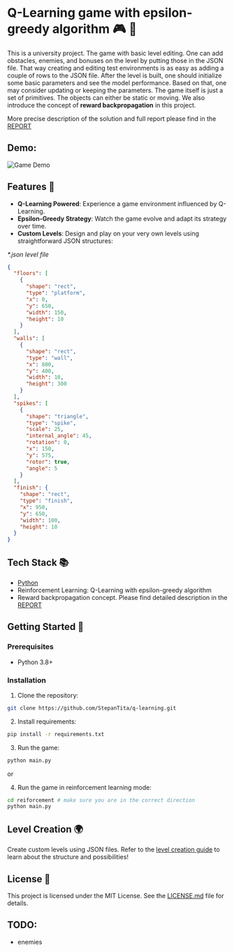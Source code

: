 # Q-Learning game with epsilon-greedy algorithm 🎮 🧠

This is a university project.
The game with basic level editing. One can add obstacles, enemies, and bonuses on the level by putting those in the JSON file. That way creating and editing test environments is as easy as adding a couple of rows to the JSON file. After the level is built, one should initialize some basic parameters and see the model performance. Based on that, one may consider updating or keeping the parameters. The game itself is just a set of primitives. The objects can either be static or moving.
We also introduce the concept of **reward backpropagation** in this project. 

More precise description of the solution and full report please find in the [REPORT](report.pdf)

## Demo:
![Game Demo](path_to_game_demo_gif_or_screenshot)

## Features 🚀
- **Q-Learning Powered**: Experience a game environment influenced by Q-Learning.
- **Epsilon-Greedy Strategy**: Watch the game evolve and adapt its strategy over time.
- **Custom Levels**: Design and play on your very own levels using straightforward JSON structures:

_*.json level file_
```json
{
  "floors": [
    {
      "shape": "rect",
      "type": "platform",
      "x": 0,
      "y": 650,
      "width": 150,
      "height": 10
    }
  ],
  "walls": [
    {
      "shape": "rect",
      "type": "wall",
      "x": 800,
      "y": 400,
      "width": 10,
      "height": 300
    }
  ],
  "spikes": [
    {
      "shape": "triangle",
      "type": "spike",
      "scale": 25,
      "internal_angle": 45,
      "rotation": 0,
      "x": 150,
      "y": 575,
      "rotor": true,
      "angle": 5
    }
  ],
  "finish": {
    "shape": "rect",
    "type": "finish",
    "x": 950,
    "y": 650,
    "width": 100,
    "height": 10
  }
}
```

## Tech Stack 📚
- [Python](https://www.python.org/)
- Reinforcement Learning: Q-Learning with epsilon-greedy algorithm
- Reward backpropagation concept. Please find detailed description in the [REPORT](report.pdf)

## Getting Started 🏁

### Prerequisites
- Python 3.8+

### Installation
1. Clone the repository:
```bash
git clone https://github.com/StepanTita/q-learning.git
```
2. Install requirements:
```bash
pip install -r requirements.txt
```
3. Run the game:
```bash
python main.py
```

or

4. Run the game in reinforcement learning mode:
```bash
cd reiforcement # make sure you are in the correct direction
python main.py
```

## Level Creation 🌍
Create custom levels using JSON files. Refer to the [level creation guide](level-creation-guide.md) to learn about the structure and possibilities!

## License 📄

This project is licensed under the MIT License. See the [LICENSE.md](LICENSE.md) file for details.

## TODO:
- enemies